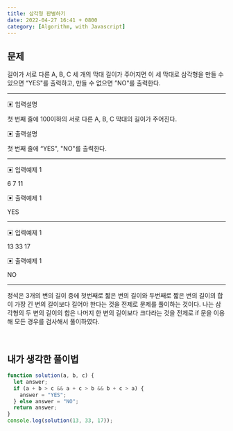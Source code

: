 ```yaml
---
title: 삼각형 판별하기
date: 2022-04-27 16:41 + 0800
category: [Algorithm, with Javascript]
---
```


## 문제

길이가 서로 다른 A, B, C 세 개의 막대 길이가 주어지면 이 세 막대로 삼각형을 만들 수 있으면 “YES"를 출력하고, 만들 수 없으면 ”NO"를 출력한다.

<hr>

▣ 입력설명

첫 번째 줄에 100이하의 서로 다른 A, B, C 막대의 길이가
주어진다.

▣ 출력설명

첫 번째 줄에 “YES", "NO"를 출력한다.

<hr>

▣ 입력예제 1

6 7 11

▣ 출력예제 1

YES

<hr>

▣ 입력예제 1

13 33 17

▣ 출력예제 1

NO

<hr>

정석은 3개의 변의 길이 중에 첫번째로 짧은 변의 길이와 두번째로 짧은 변의 길이의 합이 가장 긴 변의 길이보다 길어야 한다는 것을 전제로 문제를 풀이하는 것이다. 나는 삼각형의 두 변의 길이의 합은 나머지 한 변의 길이보다 크다라는 것을 전제로 if 문을 이용해 모든 경우를 검사해서 풀이하였다.

<br>

## 내가 생각한 풀이법

```js
function solution(a, b, c) {
  let answer;
  if (a + b > c && a + c > b && b + c > a) {
    answer = "YES";
  } else answer = "NO";
  return answer;
}
console.log(solution(13, 33, 17));
```
